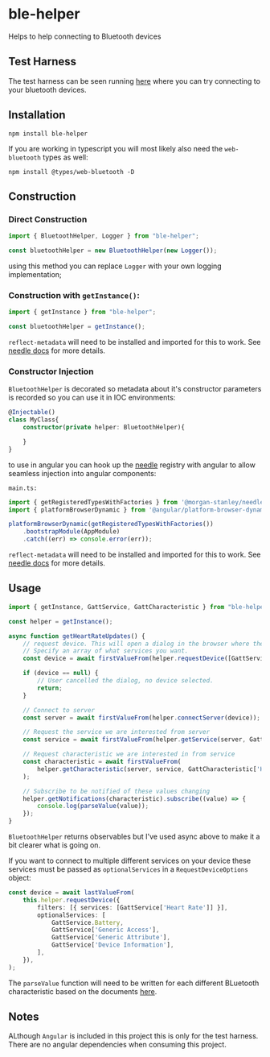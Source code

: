 # ble-helper

Helps to help connecting to Bluetooth devices

## Test Harness

The test harness can be seen running [here](https://roaders.github.io/ble-helper/) where you can try connecting to your bluetooth devices.

## Installation

```
npm install ble-helper
```

If you are working in typescript you will most likely also need the `web-bluetooth` types as well:

```
npm install @types/web-bluetooth -D
```

## Construction

### Direct Construction

```typescript
import { BluetoothHelper, Logger } from "ble-helper";

const bluetoothHelper = new BluetoothHelper(new Logger());
```
using this method you can replace `Logger` with your own logging implementation;

### Construction with `getInstance()`:

```typescript
import { getInstance } from "ble-helper";

const bluetoothHelper = getInstance();
```

`reflect-metadata` will need to be installed and imported for this to work. See [needle docs](https://github.com/morganstanley/needle#polyfills) for more details.

### Constructor Injection

`BluetoothHelper` is decorated so metadata about it's constructor parameters is recorded so you can use it in IOC environments:

```typescript
@Injectable()
class MyClass{
    constructor(private helper: BluetoothHelper){

    }
}
```

to use in angular you can hook up the [needle](https://github.com/MorganStanley/needle) registry with angular to allow seamless injection into angular components:

`main.ts:`
```typescript
import { getRegisteredTypesWithFactories } from '@morgan-stanley/needle';
import { platformBrowserDynamic } from '@angular/platform-browser-dynamic';

platformBrowserDynamic(getRegisteredTypesWithFactories())
    .bootstrapModule(AppModule)
    .catch((err) => console.error(err));
```

`reflect-metadata` will need to be installed and imported for this to work. See [needle docs](https://github.com/morganstanley/needle#polyfills) for more details.

## Usage

```typescript
import { getInstance, GattService, GattCharacteristic } from "ble-helper";

const helper = getInstance();

async function getHeartRateUpdates() {
    // request device. This will open a dialog in the browser where the user will pick the device.
    // Specify an array of what services you want.
    const device = await firstValueFrom(helper.requestDevice([GattService['Heart Rate']]));

    if (device == null) {
        // User cancelled the dialog, no device selected.
        return;
    }

    // Connect to server
    const server = await firstValueFrom(helper.connectServer(device));

    // Request the service we are interested from server
    const service = await firstValueFrom(helper.getService(server, GattService['Heart Rate']));

    // Request characteristic we are interested in from service
    const characteristic = await firstValueFrom(
        helper.getCharacteristic(server, service, GattCharacteristic['Heart Rate Measurement']),
    );

    // Subscribe to be notified of these values changing
    helper.getNotifications(characteristic).subscribe((value) => {
        console.log(parseValue(value));
    });
}
```
`BluetoothHelper` returns observables but I've used async above to make it a bit clearer what is going on.

If you want to connect to multiple different services on your device these services must be passed as `optionalServices` in a `RequestDeviceOptions` object:

```typescript
const device = await lastValueFrom(
    this.helper.requestDevice({
        filters: [{ services: [GattService['Heart Rate']] }],
        optionalServices: [
            GattService.Battery,
            GattService['Generic Access'],
            GattService['Generic Attribute'],
            GattService['Device Information'],
        ],
    }),
);
```

The `parseValue` function will need to be written for each different BLuetooth characteristic based on the documents [here](https://www.bluetooth.com/specifications/specs/).

## Notes

ALthough `Angular` is included in this project this is only for the test harness. There are no angular dependencies when consuming this project.
